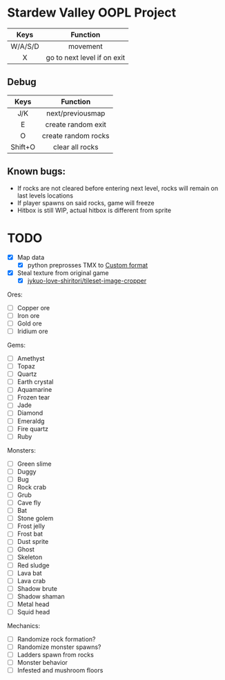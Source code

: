 # Stardew Valley OOPL Project

|Keys   |Function           |
|:-----:|:-----------------:|
|W/A/S/D|movement|
|X|go to next level if on exit|

## Debug

|Keys   |Function           |
|:-----:|:-----------------:|
|J/K    |next/previousmap   |
|E      |create random exit |
|O      |create random rocks|
|Shift+O|clear all rocks    |

## Known bugs:
- If rocks are not cleared before entering next level, rocks will remain on last levels locations
- If player spawns on said rocks, game will freeze
- Hitbox is still WIP, actual hitbox is different from sprite

# TODO
- [x] Map data
  - [x] python preprosses TMX to [Custom format](https://github.com/jykuo-love-shiritori/tileset-image-cropper/tree/master/tmx_preprocess/txm2bin)
- [x] Steal texture from original game
  - [x] [jykuo-love-shiritori/tileset-image-cropper](https://github.com/jykuo-love-shiritori/tileset-image-cropper)

Ores:
  - [ ] Copper ore
  - [ ] Iron ore
  - [ ] Gold ore
  - [ ] Iridium ore

Gems:
  - [ ] Amethyst
  - [ ] Topaz
  - [ ] Quartz
  - [ ] Earth crystal
  - [ ] Aquamarine
  - [ ] Frozen tear
  - [ ] Jade
  - [ ] Diamond
  - [ ] Emeraldg
  - [ ] Fire quartz
  - [ ] Ruby

Monsters:
  - [ ] Green slime
  - [ ] Duggy
  - [ ] Bug
  - [ ] Rock crab
  - [ ] Grub
  - [ ] Cave fly
  - [ ] Bat
  - [ ] Stone golem
  - [ ] Frost jelly
  - [ ] Frost bat
  - [ ] Dust sprite
  - [ ] Ghost
  - [ ] Skeleton
  - [ ] Red sludge
  - [ ] Lava bat
  - [ ] Lava crab
  - [ ] Shadow brute
  - [ ] Shadow shaman
  - [ ] Metal head
  - [ ] Squid head

Mechanics:
  - [ ] Randomize rock formation?
  - [ ] Randomize monster spawns?
  - [ ] Ladders spawn from rocks
  - [ ] Monster behavior
  - [ ] Infested and mushroom floors
